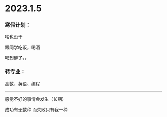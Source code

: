 # 2023.1.5

### 寒假计划：

啥也没干

跟同学吃饭，喝酒

喝到醉了。。

### 转专业：

高数、英语、编程

------

感觉不好的事情会发生（长期）

成功有无数种 而失败只有我一种

